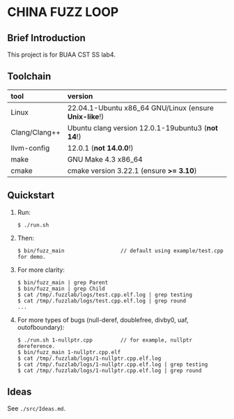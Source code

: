 # CHINA FUZZ LOOP

## Brief Introduction

This project is for BUAA CST SS lab4.

## Toolchain

| tool          | version                                                 |
| :---          | :----                                                   |
| Linux         | 22.04.1-Ubuntu x86_64 GNU/Linux (ensure **Unix-like**!) |
| Clang/Clang++ | Ubuntu clang version 12.0.1-19ubuntu3 (**not 14**!)     |
| llvm-config   | 12.0.1 (**not 14.0.0**!)                                |
| make          | GNU Make 4.3 x86_64                                     |
| cmake         | cmake version 3.22.1 (ensure **>= 3.10**)               |


## Quickstart

1. Run:
   ```
   $ ./run.sh
   ```
2. Then:
   ```
   $ bin/fuzz_main                  // default using example/test.cpp for demo.
   ```
3. For more clarity:
   ```
   $ bin/fuzz_main | grep Parent
   $ bin/fuzz_main | grep Child
   $ cat /tmp/.fuzzlab/logs/test.cpp.elf.log | grep testing
   $ cat /tmp/.fuzzlab/logs/test.cpp.elf.log | grep round
   ...
   ```

4. For more types of bugs (null-deref, doublefree, divby0, uaf, outofboundary):
   ```
   $ ./run.sh 1-nullptr.cpp         // for example, nullptr dereference.
   $ bin/fuzz_main 1-nullptr.cpp.elf
   $ cat /tmp/.fuzzlab/logs/1-nullptr.cpp.elf.log
   $ cat /tmp/.fuzzlab/logs/1-nullptr.cpp.elf.log | grep testing
   $ cat /tmp/.fuzzlab/logs/1-nullptr.cpp.elf.log | grep round
   ```

## Ideas

See `./src/Ideas.md`.

